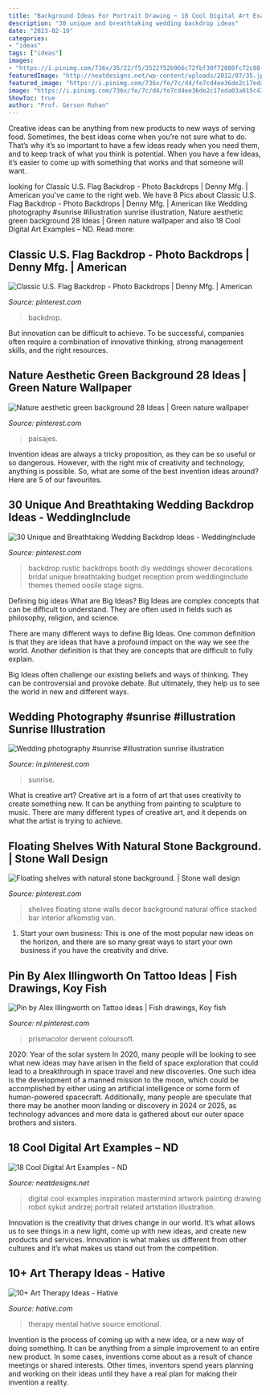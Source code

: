 ```yaml
---
title: "Background Ideas For Portrait Drawing ~ 18 Cool Digital Art Examples – Nd"
description: "30 unique and breathtaking wedding backdrop ideas"
date: "2023-02-19"
categories:
- "ideas"
tags: ["ideas"]
images:
- "https://i.pinimg.com/736x/35/22/f5/3522f52b966c72fbf30f72080fc72c88--backdrop-ideas-wedding-backdrops.jpg"
featuredImage: "http://neatdesigns.net/wp-content/uploads/2012/07/35.jpg"
featured_image: "https://i.pinimg.com/736x/fe/7c/d4/fe7cd4ee36de2c17eda03a015c412101.jpg"
image: "https://i.pinimg.com/736x/fe/7c/d4/fe7cd4ee36de2c17eda03a015c412101.jpg"
ShowToc: true
author: "Prof. Gerson Rohan"
---
```



Creative ideas can be anything from new products to new ways of serving food. Sometimes, the best ideas come when you’re not sure what to do. That’s why it’s so important to have a few ideas ready when you need them, and to keep track of what you think is potential. When you have a few ideas, it’s easier to come up with something that works and that someone will want.

	

		
looking for Classic U.S. Flag Backdrop - Photo Backdrops | Denny Mfg. | American you've came to the right web. We have 8 Pics about Classic U.S. Flag Backdrop - Photo Backdrops | Denny Mfg. | American like Wedding photography #sunrise #illustration sunrise illustration, Nature aesthetic green background 28 Ideas | Green nature wallpaper and also 18 Cool Digital Art Examples – ND. Read more:
		
    
## Classic U.S. Flag Backdrop - Photo Backdrops | Denny Mfg. | American

<img loading=lazy src="https://i.pinimg.com/736x/5c/3e/4a/5c3e4a942409d71a5f0ebcf61124f596.jpg" onerror="this.onerror=null;this.src='https://tse2.mm.bing.net/th?id=OIP.SYi3OjCwDYKNnHKZKr5_1QAAAA&amp;pid=15.1';" alt="Classic U.S. Flag Backdrop - Photo Backdrops | Denny Mfg. | American">

_Source: pinterest.com_

>backdrop. 

	

But innovation can be difficult to achieve. To be successful, companies often require a combination of innovative thinking, strong management skills, and the right resources.

    
## Nature Aesthetic Green Background 28 Ideas | Green Nature Wallpaper

<img loading=lazy src="https://i.pinimg.com/736x/fe/7c/d4/fe7cd4ee36de2c17eda03a015c412101.jpg" onerror="this.onerror=null;this.src='https://tse3.mm.bing.net/th?id=OIP.GPrUJFO1TgfVUZbNN8dL6gAAAA&amp;pid=15.1';" alt="Nature aesthetic green background 28 Ideas | Green nature wallpaper">

_Source: pinterest.com_

>paisajes. 

	

Invention ideas are always a tricky proposition, as they can be so useful or so dangerous. However, with the right mix of creativity and technology, anything is possible. So, what are some of the best invention ideas around? Here are 5 of our favourites.

    
## 30 Unique And Breathtaking Wedding Backdrop Ideas - WeddingInclude

<img loading=lazy src="https://i.pinimg.com/736x/35/22/f5/3522f52b966c72fbf30f72080fc72c88--backdrop-ideas-wedding-backdrops.jpg" onerror="this.onerror=null;this.src='https://tse4.mm.bing.net/th?id=OIP.FZWKqPTLdnu_J208ZpJsiAHaKJ&amp;pid=15.1';" alt="30 Unique and Breathtaking Wedding Backdrop Ideas - WeddingInclude">

_Source: pinterest.com_

>backdrop rustic backdrops booth diy weddings shower decorations bridal unique breathtaking budget reception prom weddinginclude themes themed oosile stage signs. 

	

Defining big ideas
What are Big Ideas?
Big Ideas are complex concepts that can be difficult to understand. They are often used in fields such as philosophy, religion, and science.

There are many different ways to define Big Ideas. One common definition is that they are ideas that have a profound impact on the way we see the world. Another definition is that they are concepts that are difficult to fully explain.

Big Ideas often challenge our existing beliefs and ways of thinking. They can be controversial and provoke debate. But ultimately, they help us to see the world in new and different ways.

    
## Wedding Photography #sunrise #illustration Sunrise Illustration

<img loading=lazy src="https://i.pinimg.com/736x/ce/b6/c6/ceb6c619fee173c632f13eed42ef285e.jpg" onerror="this.onerror=null;this.src='https://tse4.mm.bing.net/th?id=OIP.ZcB0_2HWLvveaylBOqoRPwHaLb&amp;pid=15.1';" alt="Wedding photography #sunrise #illustration sunrise illustration">

_Source: in.pinterest.com_

>sunrise. 

	

What is creative art?
Creative art is a form of art that uses creativity to create something new. It can be anything from painting to sculpture to music. There are many different types of creative art, and it depends on what the artist is trying to achieve.

    
## Floating Shelves With Natural Stone Background. | Stone Wall Design

<img loading=lazy src="https://i.pinimg.com/736x/6d/f9/20/6df920a94470a8e292bfb53740f40b98.jpg" onerror="this.onerror=null;this.src='https://tse3.mm.bing.net/th?id=OIP.PQ40Meua0rBIm2z4vxEUbgHaNU&amp;pid=15.1';" alt="Floating shelves with natural stone background. | Stone wall design">

_Source: pinterest.com_

>shelves floating stone walls decor background natural office stacked bar interior afkomstig van. 

	

1. Start your own business: This is one of the most popular new ideas on the horizon, and there are so many great ways to start your own business if you have the creativity and drive.

    
## Pin By Alex Illingworth On Tattoo Ideas | Fish Drawings, Koy Fish

<img loading=lazy src="https://i.pinimg.com/736x/e4/06/fc/e406fc098311bef6f4af43972c4d135e--fish-drawings.jpg" onerror="this.onerror=null;this.src='https://tse2.mm.bing.net/th?id=OIP.2Bop9Jz-qu9X2J0-DFz13AHaMN&amp;pid=15.1';" alt="Pin by Alex Illingworth on Tattoo ideas | Fish drawings, Koy fish">

_Source: nl.pinterest.com_

>prismacolor derwent coloursoft. 

	

2020: Year of the solar system
In 2020, many people will be looking to see what new ideas may have arisen in the field of space exploration that could lead to a breakthrough in space travel and new discoveries. One such idea is the development of a manned mission to the moon, which could be accomplished by either using an artificial intelligence or some form of human-powered spacecraft. Additionally, many people are speculate that there may be another moon landing or discovery in 2024 or 2025, as technology advances and more data is gathered about our outer space brothers and sisters.

    
## 18 Cool Digital Art Examples – ND

<img loading=lazy src="http://neatdesigns.net/wp-content/uploads/2012/07/35.jpg" onerror="this.onerror=null;this.src='https://tse1.mm.bing.net/th?id=OIP.LpxwD-6ubW9QVtAO83O8JQHaK7&amp;pid=15.1';" alt="18 Cool Digital Art Examples – ND">

_Source: neatdesigns.net_

>digital cool examples inspiration mastermind artwork painting drawing robot sykut andrzej portrait related artstation illustration. 

	

Innovation is the creativity that drives change in our world. It’s what allows us to see things in a new light, come up with new ideas, and create new products and services. Innovation is what makes us different from other cultures and it’s what makes us stand out from the competition.

    
## 10+ Art Therapy Ideas - Hative

<img loading=lazy src="https://hative.com/wp-content/uploads/2014/05/art-therapy-ideas/12-art-therapy-ideas.jpg" onerror="this.onerror=null;this.src='https://tse4.mm.bing.net/th?id=OIP.7hIxjGXegd7aaFnlzaj2qAAAAA&amp;pid=15.1';" alt="10+ Art Therapy Ideas - Hative">

_Source: hative.com_

>therapy mental hative source emotional. 

	

Invention is the process of coming up with a new idea, or a new way of doing something. It can be anything from a simple improvement to an entire new product. In some cases, inventions come about as a result of chance meetings or shared interests. Other times, inventors spend years planning and working on their ideas until they have a real plan for making their invention a reality.

